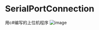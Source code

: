 SerialPortConnection
====================
用c#编写的上位机程序
![image](https://github.com/wanggangkun/SerialPortConnection/screenshot/1.JPG)

